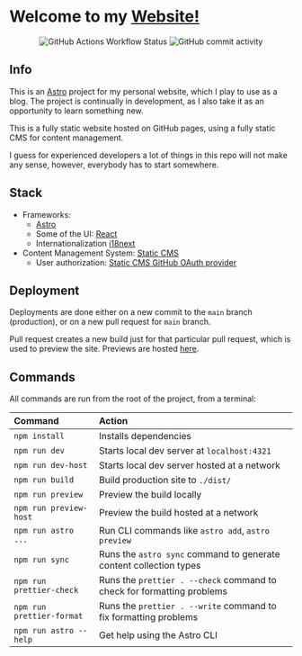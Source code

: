 # Welcome to my [Website!](https://daliborhon.dev)
<p align="center">
  <img alt="GitHub Actions Workflow Status" src="https://img.shields.io/github/actions/workflow/status/dallyh/daliborhon.dev/deploy.yaml">
  <img alt="GitHub commit activity" src="https://img.shields.io/github/commit-activity/m/dallyh/daliborhon.dev">
</p>

## Info
This is an [Astro](https://astro.build) project for my personal website, which I play to use as a blog.
The project is continually in development, as I also take it as an opportunity to learn something new.

This is a fully static website hosted on GitHub pages, using a fully static CMS for content management.

I guess for experienced developers a lot of things in this repo will not make any sense, however, everybody has to start somewhere.

## Stack
- Frameworks: 
  - [Astro](https://astro.build)
  - Some of the UI: [React](https://react.dev/)
  - Internationalization [i18next](https://www.i18next.com/)
- Content Management System: [Static CMS](https://staticcms.org)
  - User authorization: [Static CMS GitHub OAuth provider](https://github.com/dallyh/static-cms-gh-oauth-provider)

## Deployment
Deployments are done either on a new commit to the `main` branch (production), or on a new pull request for `main` branch.

Pull request creates a new build just for that particular pull request, which is used to preview the site. 
Previews are hosted [here](https://github.com/dallyh/deploy-previews).

## Commands
All commands are run from the root of the project, from a terminal:

| Command                   | Action                                                                 |
| :------------------------ | :--------------------------------------------------------------------- |
| `npm install`             | Installs dependencies                                                  |
| `npm run dev`             | Starts local dev server at `localhost:4321`                            |
| `npm run dev-host`        | Starts local dev server hosted at a network                            |
| `npm run build`           | Build production site to `./dist/`                                     |
| `npm run preview`         | Preview the build locally                                              |
| `npm run preview-host`    | Preview the build hosted at a network                                  |
| `npm run astro ...`       | Run CLI commands like `astro add`, `astro preview`                     |
| `npm run sync`            | Runs the `astro sync` command to generate content collection types     |
| `npm run prettier-check`  | Runs the `prettier . --check` command to check for formatting problems |
| `npm run prettier-format` | Runs the `prettier . --write` command to fix formatting problems       |
| `npm run astro --help`    | Get help using the Astro CLI                                           |
